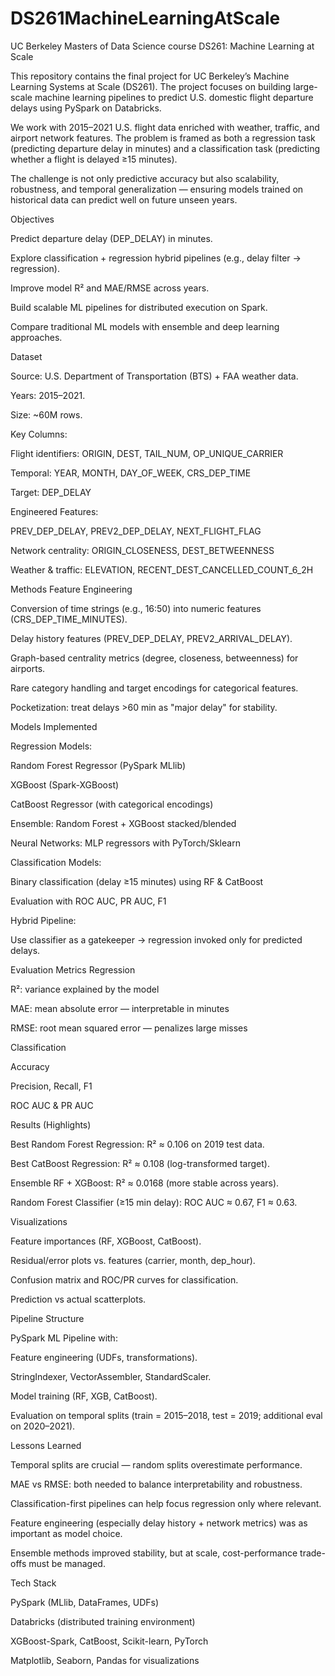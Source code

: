 # DS261MachineLearningAtScale
UC Berkeley Masters of Data Science course DS261: Machine Learning at Scale

This repository contains the final project for UC Berkeley’s Machine Learning Systems at Scale (DS261). The project focuses on building large-scale machine learning pipelines to predict U.S. domestic flight departure delays using PySpark on Databricks.

We work with 2015–2021 U.S. flight data enriched with weather, traffic, and airport network features. The problem is framed as both a regression task (predicting departure delay in minutes) and a classification task (predicting whether a flight is delayed ≥15 minutes).

The challenge is not only predictive accuracy but also scalability, robustness, and temporal generalization — ensuring models trained on historical data can predict well on future unseen years.

Objectives

Predict departure delay (DEP_DELAY) in minutes.

Explore classification + regression hybrid pipelines (e.g., delay filter → regression).

Improve model R² and MAE/RMSE across years.

Build scalable ML pipelines for distributed execution on Spark.

Compare traditional ML models with ensemble and deep learning approaches.

Dataset

Source: U.S. Department of Transportation (BTS) + FAA weather data.

Years: 2015–2021.

Size: ~60M rows.

Key Columns:

Flight identifiers: ORIGIN, DEST, TAIL_NUM, OP_UNIQUE_CARRIER

Temporal: YEAR, MONTH, DAY_OF_WEEK, CRS_DEP_TIME

Target: DEP_DELAY

Engineered Features:

PREV_DEP_DELAY, PREV2_DEP_DELAY, NEXT_FLIGHT_FLAG

Network centrality: ORIGIN_CLOSENESS, DEST_BETWEENNESS

Weather & traffic: ELEVATION, RECENT_DEST_CANCELLED_COUNT_6_2H

Methods
Feature Engineering

Conversion of time strings (e.g., 16:50) into numeric features (CRS_DEP_TIME_MINUTES).

Delay history features (PREV_DEP_DELAY, PREV2_ARRIVAL_DELAY).

Graph-based centrality metrics (degree, closeness, betweenness) for airports.

Rare category handling and target encodings for categorical features.

Pocketization: treat delays >60 min as "major delay" for stability.

Models Implemented

Regression Models:

Random Forest Regressor (PySpark MLlib)

XGBoost (Spark-XGBoost)

CatBoost Regressor (with categorical encodings)

Ensemble: Random Forest + XGBoost stacked/blended

Neural Networks: MLP regressors with PyTorch/Sklearn

Classification Models:

Binary classification (delay ≥15 minutes) using RF & CatBoost

Evaluation with ROC AUC, PR AUC, F1

Hybrid Pipeline:

Use classifier as a gatekeeper → regression invoked only for predicted delays.

Evaluation Metrics
Regression

R²: variance explained by the model

MAE: mean absolute error — interpretable in minutes

RMSE: root mean squared error — penalizes large misses


Classification

Accuracy

Precision, Recall, F1

ROC AUC & PR AUC

Results (Highlights)

Best Random Forest Regression: R² ≈ 0.106 on 2019 test data.

Best CatBoost Regression: R² ≈ 0.108 (log-transformed target).

Ensemble RF + XGBoost: R² ≈ 0.0168 (more stable across years).

Random Forest Classifier (≥15 min delay): ROC AUC ≈ 0.67, F1 ≈ 0.63.

Visualizations

Feature importances (RF, XGBoost, CatBoost).

Residual/error plots vs. features (carrier, month, dep_hour).

Confusion matrix and ROC/PR curves for classification.

Prediction vs actual scatterplots.

Pipeline Structure

PySpark ML Pipeline with:

Feature engineering (UDFs, transformations).

StringIndexer, VectorAssembler, StandardScaler.

Model training (RF, XGB, CatBoost).

Evaluation on temporal splits (train = 2015–2018, test = 2019; additional eval on 2020–2021).

Lessons Learned

Temporal splits are crucial — random splits overestimate performance.

MAE vs RMSE: both needed to balance interpretability and robustness.

Classification-first pipelines can help focus regression only where relevant.

Feature engineering (especially delay history + network metrics) was as important as model choice.

Ensemble methods improved stability, but at scale, cost-performance trade-offs must be managed.

Tech Stack

PySpark (MLlib, DataFrames, UDFs)

Databricks (distributed training environment)

XGBoost-Spark, CatBoost, Scikit-learn, PyTorch

Matplotlib, Seaborn, Pandas for visualizations
